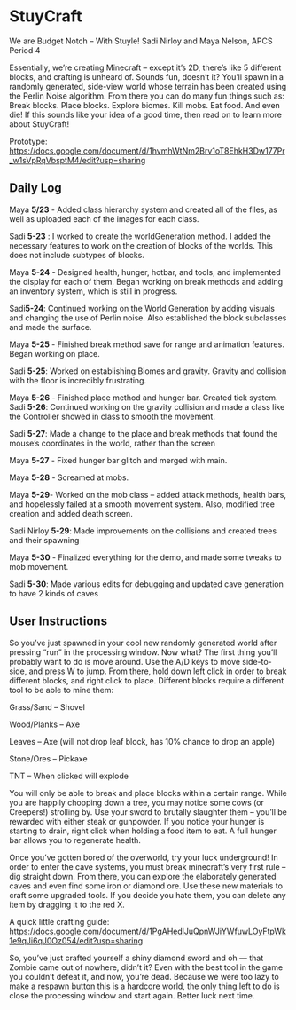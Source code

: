 # StuyCraft
We are Budget Notch – With Stuyle!
Sadi Nirloy and Maya Nelson, APCS Period 4

Essentially, we’re creating Minecraft – except it’s 2D, there’s like 5 different blocks, and crafting is unheard of. Sounds fun, doesn’t it? You’ll spawn in a randomly generated, side-view world whose terrain has been created using the Perlin Noise algorithm. From there you can do many fun things such as: Break blocks. Place blocks. Explore biomes. Kill mobs. Eat food. And even die! If this sounds like your idea of a good time, then read on to learn more about StuyCraft!

Prototype: https://docs.google.com/document/d/1hvmhWtNm2Brv1oT8EhkH3Dw177Pr_w1sVpRqVbsptM4/edit?usp=sharing

## Daily Log

Maya **5/23** - Added class hierarchy system and created all of the files, as well as uploaded each of the images for each class. 

Sadi **5-23** : I worked to create the worldGeneration method. I added the necessary features to work on the creation of blocks of the worlds. This does not include subtypes of blocks.

Maya **5-24** - Designed health, hunger, hotbar, and tools, and implemented the display for each of them. Began working on break methods and adding an inventory system, which is still in progress.

Sadi**5-24**: Continued working on the World Generation by adding visuals and changing the use of Perlin noise. Also established the block subclasses and made the surface.

Maya **5-25** - Finished break method save for range and animation features. Began working on place.

Sadi **5-25**: Worked on establishing Biomes and gravity. Gravity and collision with the floor is incredibly frustrating. 

Maya **5-26** - Finished place method and hunger bar. Created tick system.
Sadi **5-26**: Continued working on the gravity collision and made a class like the Controller showed in class to smooth the movement. 

Sadi **5-27**: Made a change to the place and break methods that found the mouse’s coordinates in the world, rather than the screen

Maya **5-27** - Fixed hunger bar glitch and merged with main.

Maya **5-28** - Screamed at mobs.

Maya **5-29**- Worked on the mob class – added attack methods, health bars, and hopelessly failed at a smooth movement system. Also, modified tree creation and added death screen.

Sadi Nirloy **5-29**: Made improvements on the collisions and created trees and their spawning

Maya **5-30** - Finalized everything for the demo, and made some tweaks to mob movement. 

Sadi **5-30**: Made various edits for debugging and updated cave generation to have 2 kinds of caves

## User Instructions
So you’ve just spawned in your cool new randomly generated world after pressing “run” in the processing window. Now what? The first thing you’ll probably want to do is move around. Use the A/D keys to move side-to-side, and press W to jump. From there, hold down left click in order to break different blocks, and right click to place. Different blocks require a different tool to be able to mine them:

Grass/Sand – Shovel

Wood/Planks – Axe

Leaves – Axe (will not drop leaf block, has 10% chance to drop an apple)

Stone/Ores – Pickaxe

TNT – When clicked will explode


You will only be able to break and place blocks within a certain range. While you are happily chopping down a tree, you may notice some cows (or Creepers!) strolling by. Use your sword to brutally slaughter them – you’ll be rewarded with either steak or gunpowder. If you notice your hunger is starting to drain, right click when holding a food item to eat. A full hunger bar allows you to regenerate health.

Once you’ve gotten bored of the overworld, try your luck underground! In order to enter the cave systems, you must break minecraft’s very first rule – dig straight down. From there, you can explore the elaborately generated caves and even find some iron or diamond ore. Use these new materials to craft some upgraded tools. If you decide you hate them, you can delete any item by dragging it to the red X. 

A quick little crafting guide: https://docs.google.com/document/d/1PgAHedlJuQpnWJiYWfuwLOyFtpWk1e9qJi6qJ0Oz054/edit?usp=sharing

So, you’ve just crafted yourself a shiny diamond sword and oh — that Zombie came out of nowhere, didn’t it? Even with the best tool in the game you couldn’t defeat it, and now, you’re dead. Because we were too lazy to make a respawn button this is a hardcore world, the only thing left to do is close the processing window and start again. Better luck next time.

